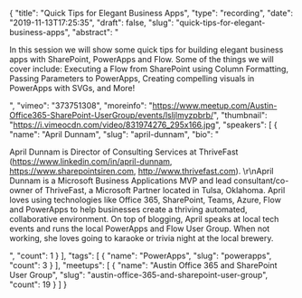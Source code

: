 {
  "title": "Quick Tips for Elegant Business Apps",
  "type": "recording",
  "date": "2019-11-13T17:25:35",
  "draft": false,
  "slug": "quick-tips-for-elegant-business-apps",
  "abstract": "<p>In this session we will show some quick tips for building elegant business apps with SharePoint, PowerApps and Flow. Some of the things we will cover include: Executing a Flow from SharePoint using Column Formatting, Passing Parameters to PowerApps, Creating compelling visuals in PowerApps with SVGs, and More!</p>",
  "vimeo": "373751308",
  "moreinfo": "https://www.meetup.com/Austin-Office365-SharePoint-UserGroup/events/lsljlmyzpbrb/",
  "thumbnail": "https://i.vimeocdn.com/video/831974276_295x166.jpg",
  "speakers": [
    {
      "name": "April Dunnam",
      "slug": "april-dunnam",
      "bio": "<p>April Dunnam is Director of Consulting Services at ThriveFast (https://www.linkedin.com/in/april-dunnam, https://www.sharepointsiren.com, http://www.thrivefast.com). \r\nApril Dunnam is a Microsoft Business Applications MVP and lead consultant/co-owner of ThriveFast, a Microsoft Partner located in Tulsa, Oklahoma. April loves using technologies like Office 365, SharePoint, Teams, Azure, Flow and PowerApps to help businesses create a thriving automated, collaborative environment. On top of blogging, April speaks at local tech events and runs the local PowerApps and Flow User Group. When not working, she loves going to karaoke or trivia night at the local brewery.</p>",
      "count": 1
    }
  ],
  "tags": [
    {
      "name": "PowerApps",
      "slug": "powerapps",
      "count": 3
    }
  ],
  "meetups": [
    {
      "name": "Austin Office 365 and SharePoint User Group",
      "slug": "austin-office-365-and-sharepoint-user-group",
      "count": 19
    }
  ]
}
